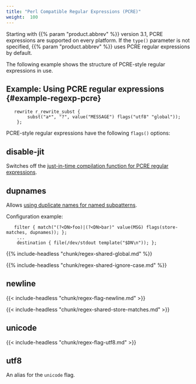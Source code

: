 ```yaml
---
title: "Perl Compatible Regular Expressions (PCRE)"
weight:  100
---
```

<!-- DISCLAIMER: This file is based on the syslog-ng Open Source Edition documentation https://github.com/balabit/syslog-ng-ose-guides/commit/2f4a52ee61d1ea9ad27cb4f3168b95408fddfdf2 and is used under the terms of The syslog-ng Open Source Edition Documentation License. The file has been modified by Axoflow. -->

Starting with {{% param "product.abbrev" %}} version 3.1, PCRE expressions are supported on every platform. If the `type()` parameter is not specified, {{% param "product.abbrev" %}} uses PCRE regular expressions by default.

The following example shows the structure of PCRE-style regular expressions in use.


## Example: Using PCRE regular expressions {#example-regexp-pcre}

```shell
   rewrite r_rewrite_subst {
        subst("a*", "?", value("MESSAGE") flags("utf8" "global"));  
    };
```


PCRE-style regular expressions have the following `flags()` options:


## disable-jit

Switches off the [just-in-time compilation function for PCRE regular expressions](https://www.pcre.org/current/doc/html/pcre2jit.html).



## dupnames

Allows [using duplicate names for named subpatterns](https://www.pcre.org/original/doc/html/pcrepattern.html#SEC16).

Configuration example:

```shell
   filter { match("(?<DN>foo)|(?<DN>bar)" value(MSG) flags(store-matches, dupnames)); };
    ...
    destination { file(/dev/stdout template("$DN\n")); };
```


{{% include-headless "chunk/regex-shared-global.md" %}}

{{% include-headless "chunk/regex-shared-ignore-case.md" %}}

## newline

{{< include-headless "chunk/regex-flag-newline.md" >}}

{{< include-headless "chunk/regex-shared-store-matches.md" >}}

## unicode

{{< include-headless "chunk/regex-flag-utf8.md" >}}

## utf8

An alias for the `unicode` flag.
